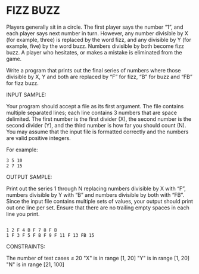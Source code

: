 <h1>FIZZ BUZZ</h1>
Players generally sit in a circle. The first player says the number “1”, and each player says next number in turn. However, any number divisible by X (for example, three) is replaced by the word fizz, and any divisible by Y (for example, five) by the word buzz. Numbers divisible by both become fizz buzz. A player who hesitates, or makes a mistake is eliminated from the game.

Write a program that prints out the final series of numbers where those divisible by X, Y and both are replaced by “F” for fizz, “B” for buzz and “FB” for fizz buzz.

INPUT SAMPLE:

Your program should accept a file as its first argument. The file contains multiple separated lines; each line contains 3 numbers that are space delimited. The first number is the first divider (X), the second number is the second divider (Y), and the third number is how far you should count (N). You may assume that the input file is formatted correctly and the numbers are valid positive integers.

For example:


~~~~
3 5 10
2 7 15
~~~~
OUTPUT SAMPLE:

Print out the series 1 through N replacing numbers divisible by X with “F”, numbers divisible by Y with “B” and numbers divisible by both with “FB”. Since the input file contains multiple sets of values, your output should print out one line per set. Ensure that there are no trailing empty spaces in each line you print.


~~~~

1 2 F 4 B F 7 8 F B
1 F 3 F 5 F B F 9 F 11 F 13 FB 15
~~~~
CONSTRAINTS:

The number of test cases ≤ 20
"X" is in range [1, 20]
"Y" is in range [1, 20]
"N" is in range [21, 100]
